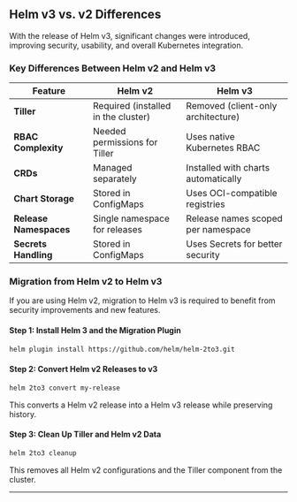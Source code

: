 
## **Helm v3 vs. v2 Differences**
With the release of Helm v3, significant changes were introduced, improving security, usability, and overall Kubernetes integration.

### **Key Differences Between Helm v2 and Helm v3**
| Feature | Helm v2 | Helm v3 |
|---------|---------|---------|
| **Tiller** | Required (installed in the cluster) | Removed (client-only architecture) |
| **RBAC Complexity** | Needed permissions for Tiller | Uses native Kubernetes RBAC |
| **CRDs** | Managed separately | Installed with charts automatically |
| **Chart Storage** | Stored in ConfigMaps | Uses OCI-compatible registries |
| **Release Namespaces** | Single namespace for releases | Release names scoped per namespace |
| **Secrets Handling** | Stored in ConfigMaps | Uses Secrets for better security |

### **Migration from Helm v2 to Helm v3**
If you are using Helm v2, migration to Helm v3 is required to benefit from security improvements and new features.

#### **Step 1: Install Helm 3 and the Migration Plugin**
```sh
helm plugin install https://github.com/helm/helm-2to3.git
```

#### **Step 2: Convert Helm v2 Releases to v3**
```sh
helm 2to3 convert my-release
```
This converts a Helm v2 release into a Helm v3 release while preserving history.

#### **Step 3: Clean Up Tiller and Helm v2 Data**
```sh
helm 2to3 cleanup
```
This removes all Helm v2 configurations and the Tiller component from the cluster.

---
